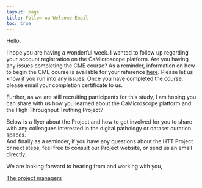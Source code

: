 ```yaml
---
layout: page
title: Follow-up Welcome Email
toc: true
---
```



Hello,

I hope you are having a wonderful week.  I wanted to follow up regarding your account registration on the CaMicroscope platform.  Are you having any issues completing the CME course? 
As a reminder, information on how to begin the CME course is available for your reference [here](/../training-2023.md).  Please let us know if you run into any issues.  Once you have completed the course, please email your completion certificate to us.  

Further, as we are still recruiting participants for this study, I am hoping you can share with us how you learned about the CaMicroscope platform and the High Throughput Truthing Project? 

Below is a flyer about the Project and how to get involved for you to share with any colleagues interested in the digital pathology or dataset curation spaces.  
And finally as a reminder, if you have any questions about the HTT Project or next steps, feel free to consult our Project website, or send us an email directly.   

We are looking forward to hearing from and working with you,

[The project managers](/../team.md)

<object data="../process-guides/pdfs-images/recruitReadersFlyer-2023.pdf" width="1000" height="1000" type='application/pdf'></object>


